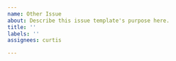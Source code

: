 ```yaml
---
name: Other Issue
about: Describe this issue template's purpose here.
title: ''
labels: ''
assignees: curtis

---
```



